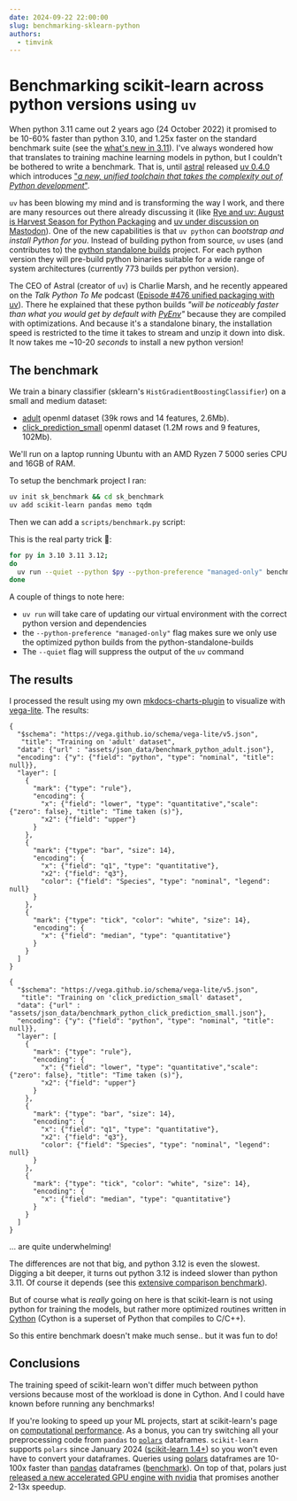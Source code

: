 ```yaml
---
date: 2024-09-22 22:00:00
slug: benchmarking-sklearn-python
authors:
  - timvink
---
```


# Benchmarking scikit-learn across python versions using `uv`

When python 3.11 came out 2 years ago (24 October 2022) it promised to be 10-60% faster than python 3.10, and 1.25x faster on the standard benchmark suite (see the [what's new in 3.11](https://docs.python.org/3/whatsnew/3.11.html)). I've always wondered how that translates to training machine learning models in python, but I couldn't be bothered to write a benchmark. That is, until [astral](https://astral.sh/) released [uv 0.4.0](https://github.com/astral-sh/uv/releases/tag/0.4.0) which introduces ["_a new, unified toolchain that takes the complexity out of Python development_"](https://astral.sh/blog/uv-unified-python-packaging).

<!-- more -->

`uv` has been blowing my mind and is transforming the way I work, and there are many resources out there already discussing it (like [Rye and uv: August is Harvest Season for Python Packaging](https://lucumr.pocoo.org/2024/8/21/harvest-season/) and [uv under discussion on Mastodon](https://simonwillison.net/2024/Sep/8/uv-under-discussion-on-mastodon/)). One of the new capabilities is that `uv python` can _bootstrap and install Python for you_. Instead of building python from source, `uv` uses (and contributes to) the [python standalone builds](https://gregoryszorc.com/docs/python-build-standalone/main/) project. For each python version they will pre-build python binaries suitable for a wide range of system architectures (currently 773 builds per python version).

The CEO of Astral (creator of `uv`) is Charlie Marsh, and he recently appeared on the _Talk Python To Me_ podcast ([Episode #476 unified packaging with uv](https://talkpython.fm/episodes/show/476/unified-python-packaging-with-uv)). There he explained that these python builds _"will be noticeably faster than what you would get by default with [PyEnv](https://github.com/pyenv/pyenv)"_ because they are compiled with optimizations. And because it's a standalone binary, the installation speed is restricted to the time it takes to stream and unzip it down into disk. It now takes me ~10-20 _seconds_ to install a new python version!

## The benchmark

We train a binary classifier (sklearn's `HistGradientBoostingClassifier`)
on a small and medium dataset:

- [adult](https://www.openml.org/search?type=data&sort=runs&id=1590&status=active) openml dataset (39k rows and 14 features, 2.6Mb). 
- [click_prediction_small](https://www.openml.org/search?type=data&sort=runs&id=1218&status=active) openml dataset (1.2M rows and 9 features, 102Mb).

We'll run on a laptop running Ubuntu with an AMD Ryzen 7 5000 series CPU and 16GB of RAM.

To setup the benchmark project I ran:

```bash
uv init sk_benchmark && cd sk_benchmark
uv add scikit-learn pandas memo tqdm
```

Then we can add a `scripts/benchmark.py` script:

<script src="https://emgithub.com/embed-v2.js?target=https%3A%2F%2Fgithub.com%2Ftimvink%2Fpersonal-site%2Fblob%2Fmain%2Fscripts%2Fsk_benchmark%2Fbenchmark.py&style=atom-one-dark&type=code&showBorder=on&showLineNumbers=on&showFileMeta=on&showFullPath=on&showCopy=on&fetchFromJsDelivr=on"></script>

This is the real party trick :partying_face::

```bash
for py in 3.10 3.11 3.12; 
do
  uv run --quiet --python $py --python-preference "managed-only" benchmark.py;
done
```

A couple of things to note here:

- `uv run` will take care of updating our virtual environment with the correct python version and dependencies
- the `--python-preference "managed-only"` flag makes sure we only use the optimized python builds from the python-standalone-builds 
- The `--quiet` flag will suppress the output of the `uv` command

## The results

I processed the result using my own [mkdocs-charts-plugin](https://github.com/timvink/mkdocs-charts-plugin) to visualize with [vega-lite](https://vega.github.io/vega-lite/). The results:

```vegalite
{
  "$schema": "https://vega.github.io/schema/vega-lite/v5.json",
   "title": "Training on 'adult' dataset",
  "data": {"url" : "assets/json_data/benchmark_python_adult.json"},
  "encoding": {"y": {"field": "python", "type": "nominal", "title": null}},
  "layer": [
    {
      "mark": {"type": "rule"},
      "encoding": {
        "x": {"field": "lower", "type": "quantitative","scale": {"zero": false}, "title": "Time taken (s)"},
        "x2": {"field": "upper"}
      }
    },
    {
      "mark": {"type": "bar", "size": 14},
      "encoding": {
        "x": {"field": "q1", "type": "quantitative"},
        "x2": {"field": "q3"},
        "color": {"field": "Species", "type": "nominal", "legend": null}
      }
    },
    {
      "mark": {"type": "tick", "color": "white", "size": 14},
      "encoding": {
        "x": {"field": "median", "type": "quantitative"}
      }
    }
  ]
}
```

```vegalite
{
  "$schema": "https://vega.github.io/schema/vega-lite/v5.json",
   "title": "Training on 'click_prediction_small' dataset",
  "data": {"url" : "assets/json_data/benchmark_python_click_prediction_small.json"},
  "encoding": {"y": {"field": "python", "type": "nominal", "title": null}},
  "layer": [
    {
      "mark": {"type": "rule"},
      "encoding": {
        "x": {"field": "lower", "type": "quantitative","scale": {"zero": false}, "title": "Time taken (s)"},
        "x2": {"field": "upper"}
      }
    },
    {
      "mark": {"type": "bar", "size": 14},
      "encoding": {
        "x": {"field": "q1", "type": "quantitative"},
        "x2": {"field": "q3"},
        "color": {"field": "Species", "type": "nominal", "legend": null}
      }
    },
    {
      "mark": {"type": "tick", "color": "white", "size": 14},
      "encoding": {
        "x": {"field": "median", "type": "quantitative"}
      }
    }
  ]
}
```

... are quite underwhelming!

The differences are not that big, and python 3.12 is even the slowest. Digging a bit deeper, it turns out python 3.12 is indeed slower than python 3.11. Of course it depends (see this [extensive comparison benchmark](https://en.lewoniewski.info/2023/python-3-11-vs-python-3-12-performance-testing/)).

But of course what is _really_ going on here is that scikit-learn is not using python for training the models, but rather more optimized routines written in [Cython](https://cython.readthedocs.io/en/latest/src/quickstart/overview.html) (Cython is a superset of Python that compiles to C/C++).

So this entire benchmark doesn't make much sense.. but it was fun to do!

## Conclusions

The training speed of scikit-learn won't differ much between python versions because most of the workload is done in Cython. And I could have known before running any benchmarks!

If you're looking to speed up your ML projects, start at scikit-learn's page on [computational performance](https://scikit-learn.org/stable/computing/computational_performance.html). As a bonus, you can try switching all your preprocessing code from `pandas` to [`polars`](https://github.com/pola-rs/polars) dataframes. `scikit-learn` supports `polars` since January 2024 ([scikit-learn 1.4+](https://scikit-learn.org/dev/whats_new/v1.4.html#version-1-4-0)) so you won't even have to convert your dataframes.
Queries using [polars](https://github.com/pola-rs/polars) dataframes are 10-100x faster than [pandas](https://github.com/pandas-dev/pandas) dataframes ([benchmark](https://pola.rs/posts/benchmarks/)). On top of that, polars just [released a new accelerated GPU engine with nvidia](https://pola.rs/posts/gpu-engine-release/) that promises another 2-13x speedup.
